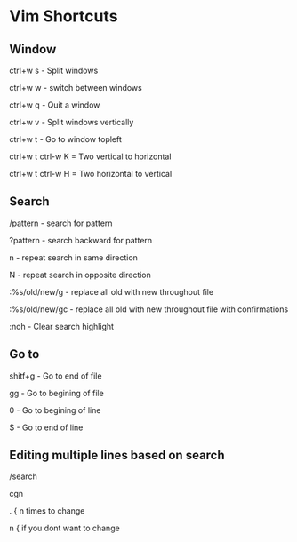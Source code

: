 # Vim Shortcuts

## Window
ctrl+w s - Split windows

ctrl+w w - switch between windows

ctrl+w q - Quit a window

ctrl+w v - Split windows vertically

ctrl+w t - Go to window topleft

ctrl+w t ctrl-w K = Two vertical to horizontal

ctrl+w t ctrl-w H = Two horizontal to vertical

## Search

/pattern - search for pattern

?pattern - search backward for pattern

n - repeat search in same direction

N - repeat search in opposite direction

:%s/old/new/g - replace all old with new throughout file

:%s/old/new/gc - replace all old with new throughout file with confirmations

:noh - Clear search highlight

## Go to
shitf+g - Go to end of file

gg - Go to begining of file

0 - Go to begining of line

$ - Go to end of line


## Editing multiple lines based on search

/search

cgn

. { n times to change

n { if you dont want to change

